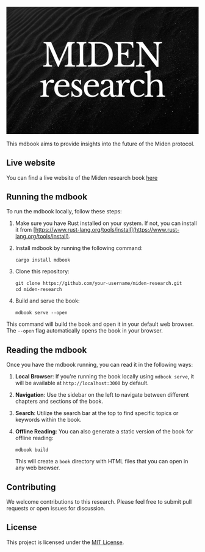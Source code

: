 ![Miden research logo](./src/assets/images/miden_research.jpeg)

This mdbook aims to provide insights into the future of the Miden protocol.

## Live website

You can find a live website of the Miden research book [here](https://phklive.github.io/miden-research/)

## Running the mdbook

To run the mdbook locally, follow these steps:

1. Make sure you have Rust installed on your system. If not, you can install it from [https://www.rust-lang.org/tools/install](https://www.rust-lang.org/tools/install).

2. Install mdbook by running the following command:

   ```
   cargo install mdbook
   ```

3. Clone this repository:

   ```
   git clone https://github.com/your-username/miden-research.git
   cd miden-research
   ```

4. Build and serve the book:
   ```
   mdbook serve --open
   ```

This command will build the book and open it in your default web browser. The `--open` flag automatically opens the book in your browser.

## Reading the mdbook

Once you have the mdbook running, you can read it in the following ways:

1. **Local Browser**: If you're running the book locally using `mdbook serve`, it will be available at `http://localhost:3000` by default.

2. **Navigation**: Use the sidebar on the left to navigate between different chapters and sections of the book.

3. **Search**: Utilize the search bar at the top to find specific topics or keywords within the book.

4. **Offline Reading**: You can also generate a static version of the book for offline reading:
   ```
   mdbook build
   ```
   This will create a `book` directory with HTML files that you can open in any web browser.

## Contributing

We welcome contributions to this research. Please feel free to submit pull requests or open issues for discussion.

## License

This project is licensed under the [MIT License](LICENSE).

